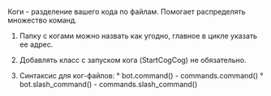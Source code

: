 Коги - разделение вашего кода по файлам. Помогает распределять множество команд.


1. Папку с когами можно назвать как угодно, главное в цикле указать ее адрес.

2. Добавлять класс с запуском кога (StartCogCog) не обязательно.

3. Синтаксис для ког-файлов:
  ° bot.command() - commands.command()
  ° bot.slash_command() - commands.slash_command()
